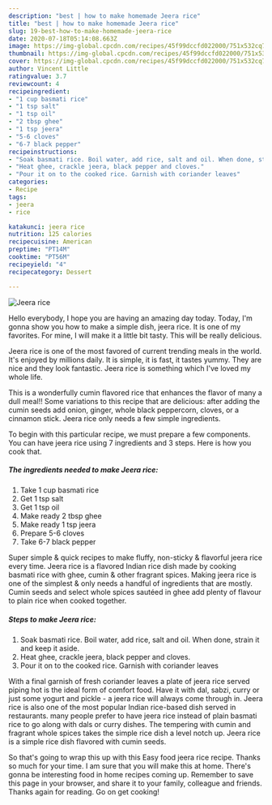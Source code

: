 ```yaml
---
description: "best | how to make homemade Jeera rice"
title: "best | how to make homemade Jeera rice"
slug: 19-best-how-to-make-homemade-jeera-rice
date: 2020-07-18T05:14:08.663Z
image: https://img-global.cpcdn.com/recipes/45f99dccfd022000/751x532cq70/jeera-rice-recipe-main-photo.jpg
thumbnail: https://img-global.cpcdn.com/recipes/45f99dccfd022000/751x532cq70/jeera-rice-recipe-main-photo.jpg
cover: https://img-global.cpcdn.com/recipes/45f99dccfd022000/751x532cq70/jeera-rice-recipe-main-photo.jpg
author: Vincent Little
ratingvalue: 3.7
reviewcount: 4
recipeingredient:
- "1 cup basmati rice"
- "1 tsp salt"
- "1 tsp oil"
- "2 tbsp ghee"
- "1 tsp jeera"
- "5-6 cloves"
- "6-7 black pepper"
recipeinstructions:
- "Soak basmati rice. Boil water, add rice, salt and oil. When done, strain it and keep it aside."
- "Heat ghee, crackle jeera, black pepper and cloves."
- "Pour it on to the cooked rice. Garnish with coriander leaves"
categories:
- Recipe
tags:
- jeera
- rice

katakunci: jeera rice 
nutrition: 125 calories
recipecuisine: American
preptime: "PT14M"
cooktime: "PT56M"
recipeyield: "4"
recipecategory: Dessert

---
```



![Jeera rice](https://img-global.cpcdn.com/recipes/45f99dccfd022000/751x532cq70/jeera-rice-recipe-main-photo.jpg)

Hello everybody, I hope you are having an amazing day today. Today, I'm gonna show you how to make a simple dish, jeera rice. It is one of my favorites. For mine, I will make it a little bit tasty. This will be really delicious.

Jeera rice is one of the most favored of current trending meals in the world. It's enjoyed by millions daily. It is simple, it is fast, it tastes yummy. They are nice and they look fantastic. Jeera rice is something which I've loved my whole life.

This is a wonderfully cumin flavored rice that enhances the flavor of many a dull meal!! Some variations to this recipe that are delicious: after adding the cumin seeds add onion, ginger, whole black peppercorn, cloves, or a cinnamon stick. Jeera rice only needs a few simple ingredients.


To begin with this particular recipe, we must prepare a few components. You can have jeera rice using 7 ingredients and 3 steps. Here is how you cook that.

<!--inarticleads1-->

##### The ingredients needed to make Jeera rice:

1. Take 1 cup basmati rice
1. Get 1 tsp salt
1. Get 1 tsp oil
1. Make ready 2 tbsp ghee
1. Make ready 1 tsp jeera
1. Prepare 5-6 cloves
1. Take 6-7 black pepper


Super simple &amp; quick recipes to make fluffy, non-sticky &amp; flavorful jeera rice every time. Jeera rice is a flavored Indian rice dish made by cooking basmati rice with ghee, cumin &amp; other fragrant spices. Making jeera rice is one of the simplest &amp; only needs a handful of ingredients that are mostly. Cumin seeds and select whole spices sautéed in ghee add plenty of flavour to plain rice when cooked together. 

<!--inarticleads2-->

##### Steps to make Jeera rice:

1. Soak basmati rice. Boil water, add rice, salt and oil. When done, strain it and keep it aside.
1. Heat ghee, crackle jeera, black pepper and cloves.
1. Pour it on to the cooked rice. Garnish with coriander leaves


With a final garnish of fresh coriander leaves a plate of jeera rice served piping hot is the ideal form of comfort food. Have it with dal, sabzi, curry or just some yogurt and pickle - a jeera rice will always come through in. Jeera rice is also one of the most popular Indian rice-based dish served in restaurants. many people prefer to have jeera rice instead of plain basmati rice to go along with dals or curry dishes. The tempering with cumin and fragrant whole spices takes the simple rice dish a level notch up. Jeera rice is a simple rice dish flavored with cumin seeds. 

So that's going to wrap this up with this Easy food jeera rice recipe. Thanks so much for your time. I am sure that you will make this at home. There's gonna be interesting food in home recipes coming up. Remember to save this page in your browser, and share it to your family, colleague and friends. Thanks again for reading. Go on get cooking!

